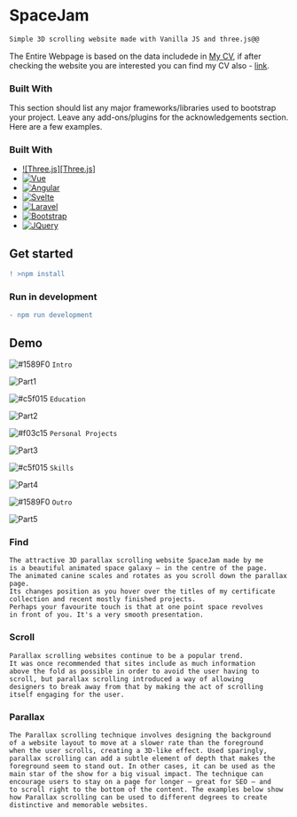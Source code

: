 # SpaceJam
```diff
Simple 3D scrolling website made with Vanilla JS and three.js@@
```

The Entire Webpage is based on the data includede in [My CV](https://github.com/instamenta/SpaceJam/files/10712348/JanCV.pdf), if after checking the website you are interested you can find my CV also - [link](https://github.com/instamenta/SpaceJam/files/10712348/JanCV.pdf).
### Built With

This section should list any major frameworks/libraries used to bootstrap your project. Leave any add-ons/plugins for the acknowledgements section. Here are a few examples.
 
### Built With

* [![Three.js][Three.js]][Three.js-url]
* [![Vue][Vue.js]][Vue-url]
* [![Angular][Angular.io]][Angular-url]
* [![Svelte][Svelte.dev]][Svelte-url]
* [![Laravel][Laravel.com]][Laravel-url]
* [![Bootstrap][Bootstrap.com]][Bootstrap-url]
* [![JQuery][JQuery.com]][JQuery-url]

## Get started

```diff
! >npm install
```

### Run in development

```diff
- npm run development
```
## Demo

![#1589F0](https://via.placeholder.com/15/1589F0/000000?text=+) `Intro`


![Part1](https://user-images.githubusercontent.com/98179343/218232522-5caf385b-1752-44b8-8552-96d50317b1ca.PNG)

![#c5f015](https://via.placeholder.com/15/c5f015/000000?text=+) `Education`

![Part2](https://user-images.githubusercontent.com/98179343/218232525-a9b92865-0e34-471c-afe9-90c218bdcf8d.PNG)

![#f03c15](https://via.placeholder.com/15/f03c15/000000?text=+) `Personal Projects`

![Part3](https://user-images.githubusercontent.com/98179343/218232527-6457d36e-f69a-4e93-b422-4993f3296e4e.PNG)

![#c5f015](https://via.placeholder.com/15/c5f015/000000?text=+) `Skills`

![Part4](https://user-images.githubusercontent.com/98179343/218232519-1d61da58-555e-4a22-a9e8-d74b462e61b6.PNG)

![#1589F0](https://via.placeholder.com/15/1589F0/000000?text=+) `Outro`

![Part5](https://user-images.githubusercontent.com/98179343/218232521-a837abb2-8327-4d66-b82e-045c22ac2986.PNG)


### Find

```
The attractive 3D parallax scrolling website SpaceJam made by me
is a beautiful animated space galaxy – in the centre of the page. 
The animated canine scales and rotates as you scroll down the parallax page. 
Its changes position as you hover over the titles of my certificate
collection and recent mostly finished projects. 
Perhaps your favourite touch is that at one point space revolves
in front of you. It's a very smooth presentation.
```
### Scroll

```
Parallax scrolling websites continue to be a popular trend. 
It was once recommended that sites include as much information
above the fold as possible in order to avoid the user having to 
scroll, but parallax scrolling introduced a way of allowing 
designers to break away from that by making the act of scrolling 
itself engaging for the user. 
```
### Parallax

```
The Parallax scrolling technique involves designing the background 
of a website layout to move at a slower rate than the foreground 
when the user scrolls, creating a 3D-like effect. Used sparingly,
parallax scrolling can add a subtle element of depth that makes the 
foreground seem to stand out. In other cases, it can be used as the 
main star of the show for a big visual impact. The technique can 
encourage users to stay on a page for longer – great for SEO – and 
to scroll right to the bottom of the content. The examples below show
how Parallax scrolling can be used to different degrees to create
distinctive and memorable websites.
```

<!-- MARKDOWN LINKS & IMAGES -->
<!-- https://www.markdownguide.org/basic-syntax/#reference-style-links -->
[contributors-shield]: https://img.shields.io/github/contributors/othneildrew/Best-README-Template.svg?style=for-the-badge
[contributors-url]: https://github.com/othneildrew/Best-README-Template/graphs/contributors
[forks-shield]: https://img.shields.io/github/forks/othneildrew/Best-README-Template.svg?style=for-the-badge
[forks-url]: https://github.com/othneildrew/Best-README-Template/network/members
[stars-shield]: https://img.shields.io/github/stars/othneildrew/Best-README-Template.svg?style=for-the-badge
[stars-url]: https://github.com/othneildrew/Best-README-Template/stargazers
[issues-shield]: https://img.shields.io/github/issues/othneildrew/Best-README-Template.svg?style=for-the-badge
[issues-url]: https://github.com/othneildrew/Best-README-Template/issues
[license-shield]: https://img.shields.io/github/license/othneildrew/Best-README-Template.svg?style=for-the-badge
[license-url]: https://github.com/othneildrew/Best-README-Template/blob/master/LICENSE.txt
[linkedin-shield]: https://img.shields.io/badge/-LinkedIn-black.svg?style=for-the-badge&logo=linkedin&colorB=555
[linkedin-url]: https://linkedin.com/in/othneildrew
[product-screenshot]: images/screenshot.png
[Next.js]: https://img.shields.io/badge/next.js-000000?style=for-the-badge&logo=nextdotjs&logoColor=white
[Next-url]: https://nextjs.org/
[React.js]: https://img.shields.io/badge/React-20232A?style=for-the-badge&logo=react&logoColor=61DAFB
[React-url]: https://reactjs.org/
[Vue.js]: https://img.shields.io/badge/Vue.js-35495E?style=for-the-badge&logo=vuedotjs&logoColor=4FC08D
[Vue-url]: https://vuejs.org/
[Angular.io]: https://img.shields.io/badge/Angular-DD0031?style=for-the-badge&logo=angular&logoColor=white
[Angular-url]: https://angular.io/
[Svelte.dev]: https://img.shields.io/badge/Svelte-4A4A55?style=for-the-badge&logo=svelte&logoColor=FF3E00
[Svelte-url]: https://svelte.dev/
[Laravel.com]: https://img.shields.io/badge/Laravel-FF2D20?style=for-the-badge&logo=laravel&logoColor=white
[Laravel-url]: https://laravel.com
[Bootstrap.com]: https://img.shields.io/badge/Bootstrap-563D7C?style=for-the-badge&logo=bootstrap&logoColor=white
[Bootstrap-url]: https://getbootstrap.com
[JQuery.com]: https://img.shields.io/badge/jQuery-0769AD?style=for-the-badge&logo=jquery&logoColor=white
[JQuery-url]: https://jquery.com 

[Three.js-url]: https://threejs.org
